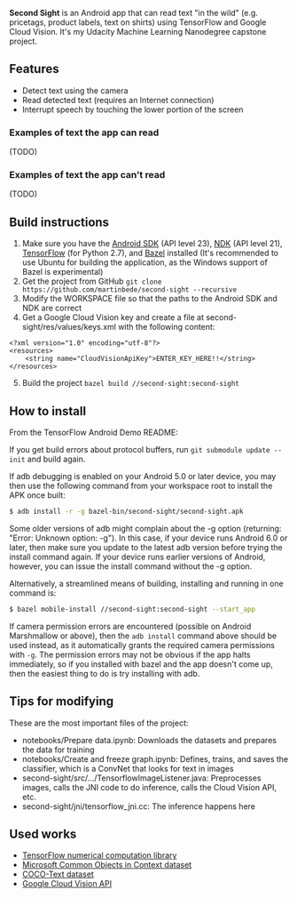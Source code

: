 **Second Sight** is an Android app that can read text "in the wild" (e.g. pricetags, product labels, text on shirts) using TensorFlow and Google Cloud Vision. It's my Udacity Machine Learning Nanodegree capstone project.

## Features
* Detect text using the camera
* Read detected text (requires an Internet connection)
* Interrupt speech by touching the lower portion of the screen

### Examples of text the app can read
(TODO)

### Examples of text the app can't read
(TODO)

## Build instructions
1. Make sure you have the [Android SDK](http://developer.android.com/sdk/index.html) (API level 23), [NDK](http://developer.android.com/ndk/downloads/index.html) (API level 21), [TensorFlow](https://www.tensorflow.org/versions/r0.7/get_started/os_setup.html) (for Python 2.7), and [Bazel](http://bazel.io/docs/install.html) installed (It's recommended to use Ubuntu for building the application, as the Windows support of Bazel is experimental)
2. Get the project from GitHub `git clone https://github.com/martinbede/second-sight --recursive` 
3. Modify the WORKSPACE file so that the paths to the Android SDK and NDK are correct
4. Get a Google Cloud Vision key and create a file at second-sight/res/values/keys.xml with the following content: 
```
<?xml version="1.0" encoding="utf-8"?>
<resources>
    <string name="CloudVisionApiKey">ENTER_KEY_HERE!!</string>
</resources>
```
5. Build the project `bazel build //second-sight:second-sight`

## How to install
From the TensorFlow Android Demo README:

If you get build errors about protocol buffers, run
`git submodule update --init` and build again.

If adb debugging is enabled on your Android 5.0 or later device, you may then
use the following command from your workspace root to install the APK once
built:
 
```bash
$ adb install -r -g bazel-bin/second-sight/second-sight.apk
```
 
Some older versions of adb might complain about the -g option (returning:
"Error: Unknown option: -g").  In this case, if your device runs Android 6.0 or
later, then make sure you update to the latest adb version before trying the
install command again. If your device runs earlier versions of Android, however,
you can issue the install command without the -g option.

Alternatively, a streamlined means of building, installing and running in one
command is:

```bash
$ bazel mobile-install //second-sight:second-sight --start_app
```

If camera permission errors are encountered (possible on Android Marshmallow or
above), then the `adb install` command above should be used instead, as it
automatically grants the required camera permissions with `-g`. The permission
errors may not be obvious if the app halts immediately, so if you installed
with bazel and the app doesn't come up, then the easiest thing to do is try
installing with adb.

## Tips for modifying
These are the most important files of the project: 
* notebooks/Prepare data.ipynb: Downloads the datasets and prepares the data for training
* notebooks/Create and freeze graph.ipynb: Defines, trains, and saves the classifier, which is a ConvNet that looks for text in images
* second-sight/src/.../TensorflowImageListener.java: Preprocesses images, calls the JNI code to do inference, calls the Cloud Vision API, etc.
* second-sight/jni/tensorflow_jni.cc: The inference happens here

## Used works
* [TensorFlow numerical computation library](https://www.tensorflow.org/)
* [Microsoft Common Objects in Context dataset](http://mscoco.org/)
* [COCO-Text dataset](http://vision.cornell.edu/se3/coco-text/)
* [Google Cloud Vision API](https://cloud.google.com/vision/)
